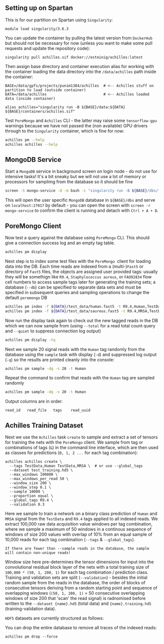 ## Setting up on Spartan

This is for our partition on Spartan using `Singularity`: 

```
module load singularity/3.6.3
```

You can update the container by pulling the latest version from `DockerHub` but should not be necessary for now (unless you want to make some pull requests and update the repository code):

```
singularity pull achilles.sif docker://esteinig/achilles:latest
```

Then assign base directory and container execution alias for working with the container loading the data directory into the `/data/achilles` path inside the container:

```
BASE=/data/gpfs/projects/punim1384/achilles  # <-- Achilles stuff on partition to load (outside container)
DATA=/data/achilles                          # <-- Achilles loaded data (inside container)

alias achilles="singularity run -B ${BASE}/data:${DATA} ${BASE}/containers/achilles.sif"
```

Test `PoreMongo` and `Achilles` CLI - the latter may raise some `tensorflow-gpu` warnings because we have not passed the (non available) GPU drivers through to the `Singularity` container, which is fine for now:

```bash
achilles pm --help
achilles achilles --help
```

## MongoDB Service

Start a `MongoDB` service in background screen on login node - do not use for intensive tasks! It's a bit sneaky but we will not use a lot of memory or processors for samplimg from the database so it should be fine

```bash
screen -S mongo-service -d -m bash -c "singularity run -B ${BASE}/dbs/fuyi:/data/db ${BASE}/containers/mongo.sif"
```

This will open the user specific `MongoDB` database in `${BASE}/dbs` and serve on `localhost:27017` by default - you can open the screen with `screen -r mongo-service` to confirm the client is running and detach with `Ctrl + A + D`.

## PoreMongo Client

Now test a query against the database using `PoreMongo` CLI. This should give a connection success log and an empty tag table.

```bash
achilles pm display
```

Next step is to index some test files with the `PoreMongo `client for loading data into the DB. Each time reads are indexed from a (multi-)`Fast5` or directory of `Fast5` files, the objects are assigned user provided tags: usually they will be somethign like `R9.4`, `Staphylococcus aureus`, or `FAO92834` flow cell numbers to access sample tags later for generating the training sets; a database (`--db`) can be specified to separate data sets and must be specified in subsequent queries and sampling operations to change the default `poremongo` DB

```bash
achilles pm index -f ${DATA}/test_data/human.fast5 -t R9.4,Human,TestData
achilles pm index -f ${DATA}/test_data/saureus.fast5 -t R9.4,MRSA,TestData 
```

Now run the display task again to check out the new tagged reads in the DB which we can now sample from (using `--total` for a read total count query and `--quiet` to suppress connection log output)

```bash
achilles pm display -tq
```

Next we sample 20 signal reads with the `Human` tag randomly from the database using the `sample` task with display (`-d`) and suppressed log output (`-q`) so the results are printed cleanly into the console:

```bash
achilles pm sample -dq -s 20 -t Human
```

Repeat the command to confirm that reads with the `Human` tag are sampled randomly

```bash
achilles pm sample -dq -s 20 -t Human
```

Output columns are in order:

```
read_id   read_file   tags    read_uuid
```


## Achilles Training Dataset

Next we use the `Achilles` task `create` to sample and extract a set of tensors for training the nets with the `PoreMongo` client. We sample from tag or combinations of tags (`&`) in the command line interface, which are then used as classes for predictions (`0, 1, 2 ...` for each tag combination):

```
achilles achilles create \
  --tags TestData,Human TestData,MRSA \  # or use --global_tags
  --dataset test_training.hd5 \
  --max_windows 100000 \
  --max_windows_per_read 50 \
  --window_size 200 \
  --window_step 0.1 \
  --sample 10000 \
  --proportion equal \
  --global_tags R9.4 \
  --validation 0.3
```

Here we sample to train a network on a binary class prediction of `Human` and `MRSA` signal from the `TestData` and `R9.4` tags applied to all indexed reads. We extract 100,000 raw data acquisition value windows per tag combination, where we sample a maximum of 50 windows in a continous sequence of windows of size 200 values with overlap of 10% from an equal sample of 10,000 reads for each tag combination (`--tags` & `--global_tags`).

```
If there are fewer than --sample reads in the database, the sample will contain non-unique reads!
```

Window size here pre-determines the tensor dimensions for input into the convolutional residual block layer of the nets with a total training size of `100,000 * (50, 1, 200, 1)` for each tag combination / prediction class. Training and validation sets are split (`--validation`) - besides the initial random sample from the reads in the database, the order of blocks of consecutive tensors deriving from a random starting point and sequence of overlapping windows (`(50, 1, 200, 1)` = 50 consecutive overlapping windows of size 200 that 'scan' the read signal) is radnomised before written to the `--dataset {name}.hd5` (total data) and `{name}.training.hd5` (training-validation data).

`HDF5` datasets are currently structured as follows:





You can drop the entire database to remove all traces of the indexed reads:

```
achilles pm drop --force
```
